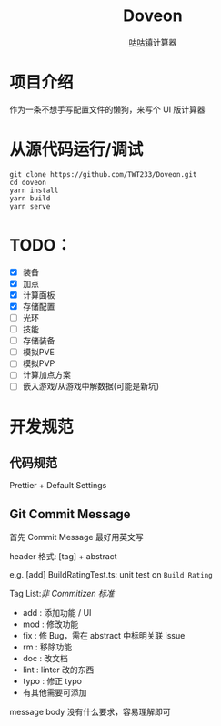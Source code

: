 <h1 align="center">
Doveon
</h1>
<div align="center">
<a href='https://bbs.fygal.com/index.php'> 咕咕镇</a>计算器
</div>

# 项目介绍

作为一条不想手写配置文件的懒狗，来写个 UI 版计算器

# 从源代码运行/调试

```shell
git clone https://github.com/TWT233/Doveon.git
cd doveon
yarn install
yarn build
yarn serve
```

# TODO：

- [x] 装备
- [x] 加点
- [x] 计算面板
- [x] 存储配置
- [ ] 光环
- [ ] 技能
- [ ] 存储装备
- [ ] 模拟PVE
- [ ] 模拟PVP
- [ ] 计算加点方案
- [ ] 嵌入游戏/从游戏中解数据(可能是新坑)

# 开发规范

## 代码规范

Prettier + Default Settings

## Git Commit Message

首先 Commit Message 最好用英文写

header 格式: [tag] + abstract

e.g. [add] BuildRatingTest.ts: unit test on `Build Rating`

Tag List:*非 Commitizen 标准*

- add : 添加功能 / UI
- mod : 修改功能
- fix : 修 Bug，需在 abstract 中标明关联 issue
- rm : 移除功能
- doc : 改文档
- lint : linter 改的东西
- typo : 修正 typo
- 有其他需要可添加


message body 没有什么要求，容易理解即可
